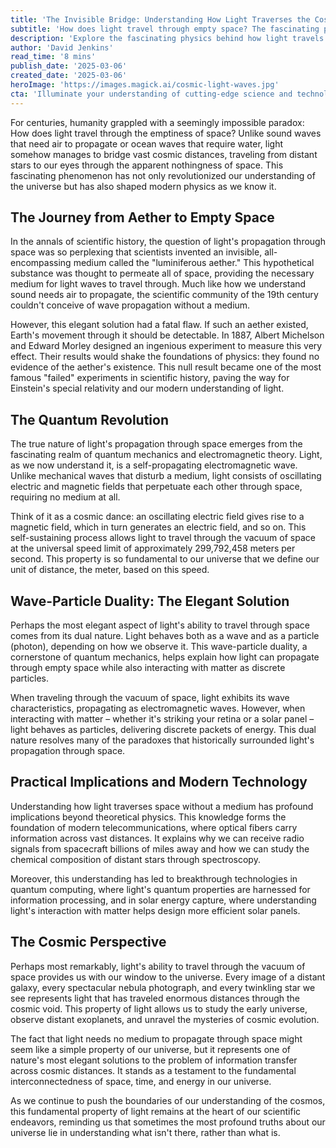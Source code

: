 ```yaml
---
title: 'The Invisible Bridge: Understanding How Light Traverses the Cosmic Void'
subtitle: 'How does light travel through empty space? The fascinating physics behind cosmic illumination'
description: 'Explore the fascinating physics behind how light travels through the emptiness of space, from early theories of luminiferous aether to modern quantum mechanics. Learn how this fundamental property of light shapes our understanding of the universe and enables modern technologies.'
author: 'David Jenkins'
read_time: '8 mins'
publish_date: '2025-03-06'
created_date: '2025-03-06'
heroImage: 'https://images.magick.ai/cosmic-light-waves.jpg'
cta: 'Illuminate your understanding of cutting-edge science and technology. Follow MagickAI on LinkedIn for regular insights into the fascinating intersection of AI and scientific discovery.'
---
```


For centuries, humanity grappled with a seemingly impossible paradox: How does light travel through the emptiness of space? Unlike sound waves that need air to propagate or ocean waves that require water, light somehow manages to bridge vast cosmic distances, traveling from distant stars to our eyes through the apparent nothingness of space. This fascinating phenomenon has not only revolutionized our understanding of the universe but has also shaped modern physics as we know it.

## The Journey from Aether to Empty Space

In the annals of scientific history, the question of light's propagation through space was so perplexing that scientists invented an invisible, all-encompassing medium called the "luminiferous aether." This hypothetical substance was thought to permeate all of space, providing the necessary medium for light waves to travel through. Much like how we understand sound needs air to propagate, the scientific community of the 19th century couldn't conceive of wave propagation without a medium.

However, this elegant solution had a fatal flaw. If such an aether existed, Earth's movement through it should be detectable. In 1887, Albert Michelson and Edward Morley designed an ingenious experiment to measure this very effect. Their results would shake the foundations of physics: they found no evidence of the aether's existence. This null result became one of the most famous "failed" experiments in scientific history, paving the way for Einstein's special relativity and our modern understanding of light.

## The Quantum Revolution

The true nature of light's propagation through space emerges from the fascinating realm of quantum mechanics and electromagnetic theory. Light, as we now understand it, is a self-propagating electromagnetic wave. Unlike mechanical waves that disturb a medium, light consists of oscillating electric and magnetic fields that perpetuate each other through space, requiring no medium at all.

Think of it as a cosmic dance: an oscillating electric field gives rise to a magnetic field, which in turn generates an electric field, and so on. This self-sustaining process allows light to travel through the vacuum of space at the universal speed limit of approximately 299,792,458 meters per second. This property is so fundamental to our universe that we define our unit of distance, the meter, based on this speed.

## Wave-Particle Duality: The Elegant Solution

Perhaps the most elegant aspect of light's ability to travel through space comes from its dual nature. Light behaves both as a wave and as a particle (photon), depending on how we observe it. This wave-particle duality, a cornerstone of quantum mechanics, helps explain how light can propagate through empty space while also interacting with matter as discrete particles.

When traveling through the vacuum of space, light exhibits its wave characteristics, propagating as electromagnetic waves. However, when interacting with matter – whether it's striking your retina or a solar panel – light behaves as particles, delivering discrete packets of energy. This dual nature resolves many of the paradoxes that historically surrounded light's propagation through space.

## Practical Implications and Modern Technology

Understanding how light traverses space without a medium has profound implications beyond theoretical physics. This knowledge forms the foundation of modern telecommunications, where optical fibers carry information across vast distances. It explains why we can receive radio signals from spacecraft billions of miles away and how we can study the chemical composition of distant stars through spectroscopy.

Moreover, this understanding has led to breakthrough technologies in quantum computing, where light's quantum properties are harnessed for information processing, and in solar energy capture, where understanding light's interaction with matter helps design more efficient solar panels.

## The Cosmic Perspective

Perhaps most remarkably, light's ability to travel through the vacuum of space provides us with our window to the universe. Every image of a distant galaxy, every spectacular nebula photograph, and every twinkling star we see represents light that has traveled enormous distances through the cosmic void. This property of light allows us to study the early universe, observe distant exoplanets, and unravel the mysteries of cosmic evolution.

The fact that light needs no medium to propagate through space might seem like a simple property of our universe, but it represents one of nature's most elegant solutions to the problem of information transfer across cosmic distances. It stands as a testament to the fundamental interconnectedness of space, time, and energy in our universe.

As we continue to push the boundaries of our understanding of the cosmos, this fundamental property of light remains at the heart of our scientific endeavors, reminding us that sometimes the most profound truths about our universe lie in understanding what isn't there, rather than what is.